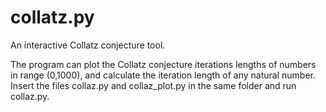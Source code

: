 # collatz.py
An interactive Collatz conjecture tool.

The program can plot the Collatz conjecture iterations lengths of numbers in range (0,1000), and calculate the iteration length of any
natural number. Insert the files collaz.py and collaz_plot.py in the same folder and run collaz.py.
